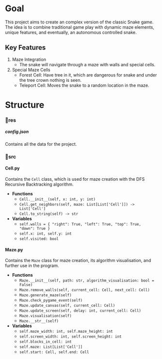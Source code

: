 # Goal
This project aims to create an complex version of the classic Snake game. The idea is to combine traditional game play with dynamic maze elements, unique features, and eventually, an autonomous controlled snake.

## Key Features 
1. Maze Integration
    - The snake will navigate through a maze with walls and special cells.
2. Special Maze Cells
    - Forest Cell: Have tree in it, which are dangerous for snake and under the tree crown nothing is seen.
    - Teleport Cell: Moves the snake to a random location in the maze.

# Structure
### 📂res
##### config.json
Contains all the data for the project.
### 📂src
#### Cell.py
Contains the `Cell` class, which is used for maze creation with the DFS Recursive Backtracking algorithm.
- **Functions** 
	- `Cell.__init__(self, x: int, y: int)`
	- `Cell.get_neighbors(self, maze: List[List['Cell']]) -> List['Cell']`
	- `Cell.to_string(self) -> str`
- **Variables**
	- `self.walls = { "right": True, "left": True, "top": True, "down": True }`
	- `self.x: int, self.y: int`
	- `self.visited: bool`
#### Maze.py
Contains the `Maze` class for maze creation, its algorithm visualisation, and further use in the program.
- **Functions** 
	- `Maze.__init__(self, path: str, algorithm_visualisation: bool = False)`
	- `Maze.remove_walls(self, current_cell: Cell, next_cell: Cell)`
	- `Maze.generate_maze(self)`
	- `Maze.check_pygame_event(self)`
	- `Maze.update_canvas(self, current_cell: Cell)`
	- `Maze.update_screen(self, delay: int, current_cell: Cell)`
	- `Maze.visualisation(self)`
	- `Maze.__str__(self)`
- **Variables**
	- `self.maze_width: int, self.maze_height: int`
	- `self.screen_width: int, self.screen_height: int`
	- `self.blocks_in_cell: int`
	- `self.maze: List[List['Cell']]`
	- `self.start: Cell, self.end: Cell`